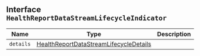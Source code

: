 ## Interface `HealthReportDataStreamLifecycleIndicator`

| Name | Type | Description |
| - | - | - |
| `details` | [HealthReportDataStreamLifecycleDetails](./HealthReportDataStreamLifecycleDetails.md) | &nbsp; |
